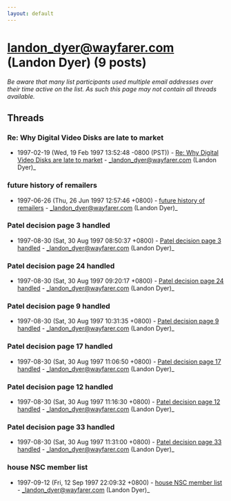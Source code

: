 ```yaml
---
layout: default
---
```


# landon_dyer@wayfarer.com (Landon Dyer) (9 posts)

_Be aware that many list participants used multiple email addresses over their time active on the list. As such this page may not contain all threads available._

## Threads

### Re: Why Digital Video Disks are late to market
+ 1997-02-19 (Wed, 19 Feb 1997 13:52:48 -0800 (PST)) - [Re: Why Digital Video Disks are late to market](/archive/1997/02/e975d7f2fc8143b4dcba3844a46c7cae203b63b589374829fd76d6a7d45f6809) - _landon_dyer@wayfarer.com (Landon Dyer)_

### future history of remailers
+ 1997-06-26 (Thu, 26 Jun 1997 12:57:46 +0800) - [future history of remailers](/archive/1997/06/ac85cfe1ba037f38bc57467432ab36968bc4e81b331708cf5e9f2dca0fc04c31) - _landon_dyer@wayfarer.com (Landon Dyer)_

### Patel decision page 3 handled
+ 1997-08-30 (Sat, 30 Aug 1997 08:50:37 +0800) - [Patel decision page 3 handled](/archive/1997/08/c47347eb9825ecbbf72842840e56f11726796126116b1ce40671edbd344affcf) - _landon_dyer@wayfarer.com (Landon Dyer)_

### Patel decision page 24 handled
+ 1997-08-30 (Sat, 30 Aug 1997 09:20:17 +0800) - [Patel decision page 24 handled](/archive/1997/08/24afbdff4784870bb183d1cf7510642dbbf7c5b5660e4acaf939147e0e635979) - _landon_dyer@wayfarer.com (Landon Dyer)_

### Patel decision page 9 handled
+ 1997-08-30 (Sat, 30 Aug 1997 10:31:35 +0800) - [Patel decision page 9 handled](/archive/1997/08/01bd96e94f5d96f6ad0179a93c6480364a93250fb57013baacca0fbee387cd49) - _landon_dyer@wayfarer.com (Landon Dyer)_

### Patel decision page 17 handled
+ 1997-08-30 (Sat, 30 Aug 1997 11:06:50 +0800) - [Patel decision page 17 handled](/archive/1997/08/27864c1c5150df2493f5e6407b56c1dd8729dfb5d8f4ed3e699936c90d65f816) - _landon_dyer@wayfarer.com (Landon Dyer)_

### Patel decision page 12 handled
+ 1997-08-30 (Sat, 30 Aug 1997 11:16:30 +0800) - [Patel decision page 12 handled](/archive/1997/08/6bd0c55aa92933097c0e07d2b2d9fbd3b4150a67da823a38d0207e15859463ff) - _landon_dyer@wayfarer.com (Landon Dyer)_

### Patel decision page 33 handled
+ 1997-08-30 (Sat, 30 Aug 1997 11:31:00 +0800) - [Patel decision page 33 handled](/archive/1997/08/2fcf120aa4c828c714481d9ef087c596120417028d7491fc048ecb65890ebd7f) - _landon_dyer@wayfarer.com (Landon Dyer)_

### house NSC member list
+ 1997-09-12 (Fri, 12 Sep 1997 22:09:32 +0800) - [house NSC member list](/archive/1997/09/e10fc087b00e71c889640eb3983aae44a5a0f1e9e8b6a5e276a9b6a6c4dff539) - _landon_dyer@wayfarer.com (Landon Dyer)_


